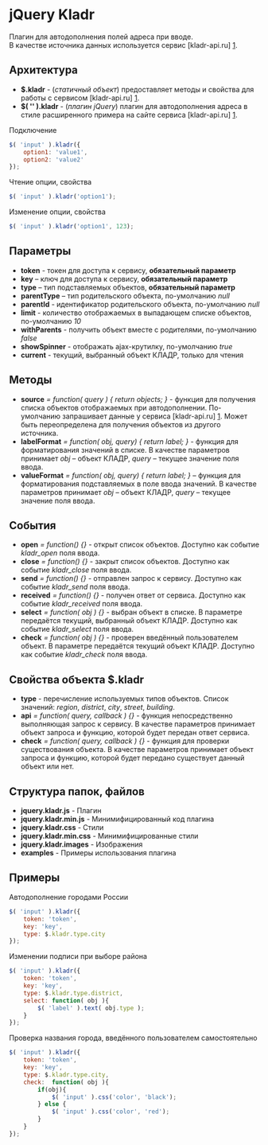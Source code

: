 jQuery Kladr
================================================================================

Плагин для автодополнения полей адреса при вводе.<br>
В качестве источника данных используется сервис [kladr-api.ru] [1].

Архитектура
--------------------------------------------------------------------------------

* **$.kladr** - (*статичный объект*) предоставляет методы и свойства для работы 
с сервисом [kladr-api.ru] [1].
* **$( '' ).kladr** - (*плагин jQuery*) плагин для автодополнения адреса в стиле 
расширенного примера на сайте сервиса  [kladr-api.ru] [1].

Подключение

`````javascript
$( 'input' ).kladr({
    option1: 'value1',
    option2: 'value2'
});
`````

Чтение опции, свойства

`````javascript
$( 'input' ).kladr('option1');
`````

Изменение опции, свойства

`````javascript
$( 'input' ).kladr('option1', 123);
`````

Параметры
--------------------------------------------------------------------------------

* **token** - токен для доступа к сервису, **обязательный параметр**
* **key** – ключ для доступа к сервису, **обязательный параметр**
* **type** – тип подставляемых объектов, **обязательный параметр**
* **parentType** – тип родительского объекта, по-умолчанию *null*
* **parentId** - идентификатор родительского объекта, по-умолчанию *null*
* **limit** - количество отображаемых в выпадающем списке объектов, по-умолчанию *10*
* **withParents** - получить объект вместе с родителями, по-умолчанию *false*
* **showSpinner** - отображать ajax-крутилку, по-умолчанию *true*
* **current** - текущий, выбранный объект КЛАДР, только для чтения

Методы
--------------------------------------------------------------------------------

* **source** *= function( query ) { return objects; }* - функция для получения 
списка объектов отображаемых при автодополнении. По-умолчанию запрашивает данные 
у сервиса [kladr-api.ru] [1]. Может быть переопределена для получения объектов из
другого источника.
* **labelFormat** *= function( obj, query) { return label; }* - функция для 
форматирования значений в списке. В качестве параметров принимает *obj* – объект 
КЛАДР, *query* – текущее значение поля ввода.
* **valueFormat** *= function( obj, query) { return label; }* – функция для 
форматирования подставляемых в поле ввода значений. В качестве параметров 
принимает *obj* – объект КЛАДР, *query* – текущее значение поля ввода.

События
--------------------------------------------------------------------------------

* **open** *= function() {}* - открыт список объектов. Доступно как событие *kladr_open*
поля ввода.
* **close** *= function() {}* - закрыт список объектов. Доступно как событие *kladr_close*
поля ввода.
* **send** *= function() {}* - отправлен запрос к сервису. Доступно как событие *kladr_send*
поля ввода.
* **received** *= function() {}* - получен ответ от сервиса. Доступно как событие *kladr_received*
поля ввода.
* **select** *= function( obj ) {}* - выбран объект в списке. В параметре передаётся 
текущий, выбранный объект КЛАДР. Доступно как событие *kladr_select*
поля ввода.
* **check** *= function( obj ) {}* - проверен введённый пользователем объект. 
В параметре передаётся текущий объект КЛАДР. Доступно как событие *kladr_check*
поля ввода.

Свойства объекта $.kladr
--------------------------------------------------------------------------------

* **type** - перечисление используемых типов объектов. Список значений: *region*, 
*district*, *city*, *street*, *building*.
* **api** *= function( query, callback ) {}* - функция непосредственно выполняющая
запрос к сервису. В качестве параметров принимает объект запроса и функцию, которой 
будет передан ответ сервиса.
* **check** *= function( query, callback ) {}* - функция для проверки существования 
объекта. В качестве параметров принимает объект запроса и функцию, которой 
будет передано существует данный объект или нет.

Структура папок, файлов
--------------------------------------------------------------------------------

* **jquery.kladr.js** - Плагин
* **jquery.kladr.min.js** - Минимифицированный код плагина
* **jquery.kladr.css** - Стили
* **jquery.kladr.min.css** - Минимифицированные стили
* **jquery.kladr.images** - Изображения
* **examples** - Примеры использования плагина

Примеры
--------------------------------------------------------------------------------

Автодополнение городами России

`````javascript
$( 'input' ).kladr({
    token: 'token',
    key: 'key',
    type: $.kladr.type.city
});
`````

Изменении подписи при выборе района

`````javascript
$( 'input' ).kladr({
    token: 'token',
    key: 'key',
    type: $.kladr.type.district,
    select: function( obj ){
        $( 'label' ).text( obj.type );
    }
});
`````

Проверка названия города, введённого пользователем самостоятельно

`````javascript
$( 'input' ).kladr({
    token: 'token',
    key: 'key',
    type: $.kladr.type.city,
    check:  function( obj ){
        if(obj){
            $( 'input' ).css('color', 'black');
        } else {
            $( 'input' ).css('color', 'red');
        }
    }
});
`````


[1]: http://kladr-api.ru/        "КЛАДР API"